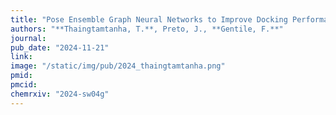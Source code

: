 ```yaml
---
title: "Pose Ensemble Graph Neural Networks to Improve Docking Performances"
authors: "**Thaingtamtanha, T.**, Preto, J., **Gentile, F.**"
journal: 
pub_date: "2024-11-21"
link:
image: "/static/img/pub/2024_thaingtamtanha.png"
pmid: 
pmcid: 
chemrxiv: "2024-sw04g"
---
```

